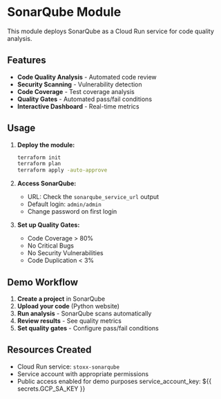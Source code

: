 # SonarQube Module

This module deploys SonarQube as a Cloud Run service for code quality analysis.

## Features

- **Code Quality Analysis** - Automated code review
- **Security Scanning** - Vulnerability detection
- **Code Coverage** - Test coverage analysis
- **Quality Gates** - Automated pass/fail conditions
- **Interactive Dashboard** - Real-time metrics

## Usage

1. **Deploy the module:**
   ```bash
   terraform init
   terraform plan
   terraform apply -auto-approve
   ```

2. **Access SonarQube:**
   - URL: Check the `sonarqube_service_url` output
   - Default login: `admin/admin`
   - Change password on first login

3. **Set up Quality Gates:**
   - Code Coverage > 80%
   - No Critical Bugs
   - No Security Vulnerabilities
   - Code Duplication < 3%

## Demo Workflow

1. **Create a project** in SonarQube
2. **Upload your code** (Python website)
3. **Run analysis** - SonarQube scans automatically
4. **Review results** - See quality metrics
5. **Set quality gates** - Configure pass/fail conditions

## Resources Created

- Cloud Run service: `stoxx-sonarqube`
- Service account with appropriate permissions
- Public access enabled for demo purposes  service_account_key: ${{ secrets.GCP_SA_KEY }}